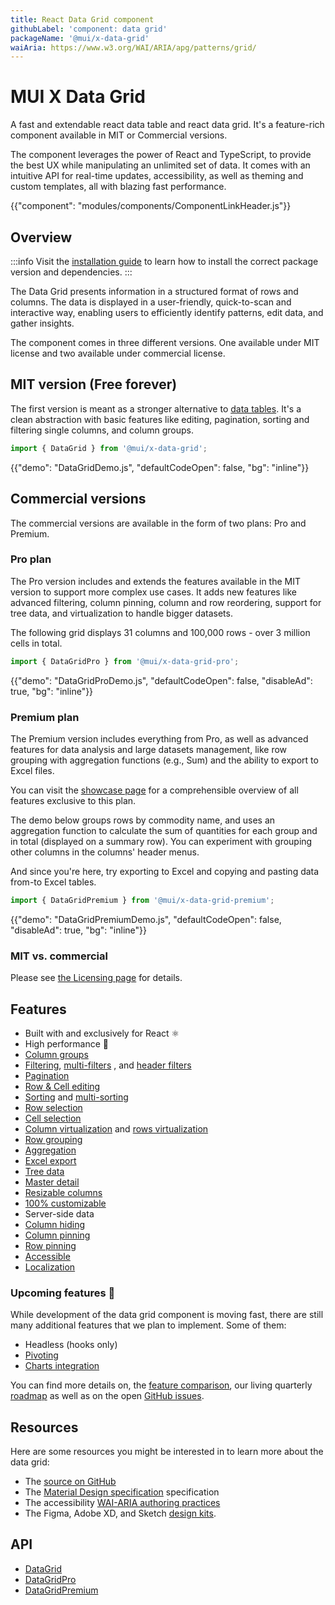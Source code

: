 ```yaml
---
title: React Data Grid component
githubLabel: 'component: data grid'
packageName: '@mui/x-data-grid'
waiAria: https://www.w3.org/WAI/ARIA/apg/patterns/grid/
---
```


# MUI X Data Grid

<p class="description">A fast and extendable react data table and react data grid. It's a feature-rich component available in MIT or Commercial versions.</p>

The component leverages the power of React and TypeScript, to provide the best UX while manipulating an unlimited set of data. It comes with an intuitive API for real-time updates, accessibility, as well as theming and custom templates, all with blazing fast performance.

{{"component": "modules/components/ComponentLinkHeader.js"}}

## Overview

:::info
Visit the [installation guide](/x/react-data-grid/getting-started/#installation) to learn how to install the correct package version and dependencies.
:::

The Data Grid presents information in a structured format of rows and columns. The data is displayed in a user-friendly, quick-to-scan and interactive way, enabling users to efficiently identify patterns, edit data, and gather insights.

The component comes in three different versions. One available under MIT license and two available under commercial license.

## MIT version (Free forever)

The first version is meant as a stronger alternative to [data tables](/material-ui/react-table/#sorting-amp-selecting). It's a clean abstraction with basic features like editing, pagination, sorting and filtering single columns, and column groups.

```js
import { DataGrid } from '@mui/x-data-grid';
```

{{"demo": "DataGridDemo.js", "defaultCodeOpen": false, "bg": "inline"}}

## Commercial versions

The commercial versions are available in the form of two plans: Pro and Premium.

### Pro plan [<span class="plan-pro"></span>](/x/introduction/licensing/#pro-plan 'Pro plan')

The Pro version includes and extends the features available in the MIT version to support more complex use cases. It adds new features like advanced filtering, column pinning, column and row reordering, support for tree data, and virtualization to handle bigger datasets.

The following grid displays 31 columns and 100,000 rows - over 3 million cells in total.

```js
import { DataGridPro } from '@mui/x-data-grid-pro';
```

{{"demo": "DataGridProDemo.js", "defaultCodeOpen": false, "disableAd": true, "bg": "inline"}}

### Premium plan [<span class="plan-premium"></span>](/x/introduction/licensing/#premium-plan 'Premium plan')

The Premium version includes everything from Pro, as well as advanced features for data analysis and large datasets management, like row grouping with aggregation functions (e.g., Sum) and the ability to export to Excel files.

You can visit the [showcase page](/x/react-data-grid/demo/) for a comprehensible overview of all features exclusive to this plan.

The demo below groups rows by commodity name, and uses an aggregation function to calculate the sum of quantities for each group and in total (displayed on a summary row). You can experiment with grouping other columns in the columns' header menus.

And since you're here, try exporting to Excel and copying and pasting data from-to Excel tables.

```js
import { DataGridPremium } from '@mui/x-data-grid-premium';
```

{{"demo": "DataGridPremiumDemo.js", "defaultCodeOpen": false, "disableAd": true, "bg": "inline"}}

### MIT vs. commercial

Please see [the Licensing page](/x/introduction/licensing/) for details.

## Features

- Built with and exclusively for React ⚛️
- High performance 🚀
- [Column groups](/x/react-data-grid/column-groups/)
- [Filtering](/x/react-data-grid/filtering/), [multi-filters](/x/react-data-grid/filtering/multi-filters/) <span class="plan-pro"></span>, and [header filters](/x/react-data-grid/filtering/header-filters/) <span class="plan-pro"></span>
- [Pagination](/x/react-data-grid/pagination/)
- [Row & Cell editing](/x/react-data-grid/editing/)
- [Sorting](/x/react-data-grid/sorting/) and [multi-sorting](/x/react-data-grid/sorting/#multi-sorting) <span class="plan-pro"></span>
- [Row selection](/x/react-data-grid/row-selection/)
- [Cell selection](/x/react-data-grid/cell-selection/) <span class="plan-premium"></span>
- [Column virtualization](/x/react-data-grid/virtualization/#column-virtualization) and [rows virtualization](/x/react-data-grid/virtualization/#row-virtualization) <span class="plan-pro"></span>
- [Row grouping](/x/react-data-grid/row-grouping/) <span class="plan-premium"></span>
- [Aggregation](/x/react-data-grid/aggregation/) <span class="plan-premium"></span>
- [Excel export](/x/react-data-grid/export/#excel-export) <span class="plan-premium"></span>
- [Tree data](/x/react-data-grid/tree-data/) <span class="plan-pro"></span>
- [Master detail](/x/react-data-grid/master-detail/) <span class="plan-pro"></span>
- [Resizable columns](/x/react-data-grid/column-dimensions/#resizing) <span class="plan-pro"></span>
- [100% customizable](/x/react-data-grid/style/)
- Server-side data
- [Column hiding](/x/react-data-grid/column-visibility/)
- [Column pinning](/x/react-data-grid/column-pinning/) <span class="plan-pro"></span>
- [Row pinning](/x/react-data-grid/row-pinning/) <span class="plan-pro"></span>
- [Accessible](/x/react-data-grid/accessibility/)
- [Localization](/x/react-data-grid/localization/)

### Upcoming features 🚧

While development of the data grid component is moving fast, there are still many additional features that we plan to implement. Some of them:

- Headless (hooks only)
- [Pivoting](/x/react-data-grid/pivoting/) <span class="plan-premium"></span>
- [Charts integration](/x/react-charts/) <span class="plan-premium"></span>

You can find more details on, the [feature comparison](/x/react-data-grid/getting-started/#feature-comparison), our living quarterly [roadmap](https://github.com/mui/mui-x/projects/1) as well as on the open [GitHub issues](https://github.com/mui/mui-x/issues?q=is%3Aopen+label%3A%22component%3A+DataGrid%22+label%3Aenhancement).

## Resources

Here are some resources you might be interested in to learn more about the data grid:

- The [source on GitHub](https://github.com/mui/mui-x/blob/-/packages/)
- The [Material Design specification](https://m2.material.io/components/data-tables) specification
- The accessibility [WAI-ARIA authoring practices](https://www.w3.org/WAI/ARIA/apg/patterns/grid/)
- The Figma, Adobe XD, and Sketch [design kits](https://mui.com/design-kits/).

## API

- [DataGrid](/x/api/data-grid/data-grid/)
- [DataGridPro](/x/api/data-grid/data-grid-pro/)
- [DataGridPremium](/x/api/data-grid/data-grid-premium/)
